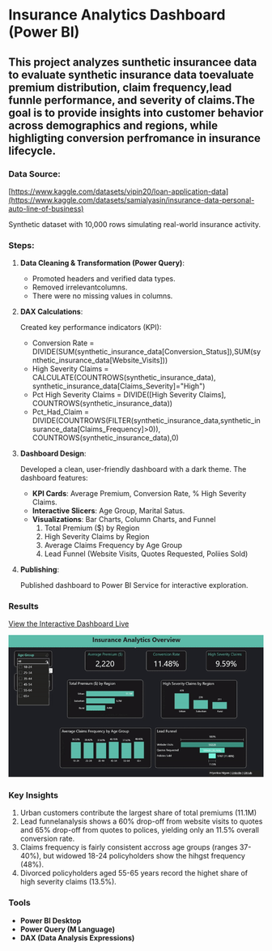 # Insurance Analytics Dashboard (Power BI)

This project analyzes sunthetic insurancee data to evaluate synthetic insurance data toevaluate premium distribution, claim frequency,lead funnle performance, and severity of claims.The goal is to provide insights into customer behavior across demographics and regions, while highligting conversion perfromance in insurance lifecycle.
---

### Data Source:   
[https://www.kaggle.com/datasets/vipin20/loan-application-data](https://www.kaggle.com/datasets/samialyasin/insurance-data-personal-auto-line-of-business)

Synthetic dataset with 10,000 rows simulating real-world insurance activity.

### Steps:
1.  **Data Cleaning & Transformation (Power Query)**:
    * Promoted headers and verified data types.
    * Removed irrelevantcolumns.
    * There were no missing values in columns.

2.  **DAX Calculations**:
   
      Created key performance indicators (KPI): 
     * Conversion Rate = DIVIDE(SUM(synthetic_insurance_data[Conversion_Status]),SUM(synthetic_insurance_data[Website_Visits]))
     * High Severity Claims = CALCULATE(COUNTROWS(synthetic_insurance_data), synthetic_insurance_data[Claims_Severity]="High")  
     * Pct High Severity Claims = DIVIDE([High Severity Claims], COUNTROWS(synthetic_insurance_data))
     * Pct_Had_Claim = DIVIDE(COUNTROWS(FILTER(synthetic_insurance_data,synthetic_insurance_data[Claims_Frequency]>0)), COUNTROWS(synthetic_insurance_data),0)  
      
3.  **Dashboard Design**:
   
      Developed a clean, user-friendly dashboard with a dark theme. 
      The dashboard features:
      * **KPI Cards**: Average Premium, Conversion Rate, % High Severity Claims.
      * **Interactive Slicers**: Age Group, Marital Satus.
      * **Visualizations**: Bar Charts, Column Charts, and Funnel
        1. Total Premium ($) by Region 
        2. High Severity Claims by Region
        3. Average Claims Frequency by Age Group
        4. Lead Funnel (Website Visits, Quotes Requested, Poliies Sold)
           
 4.  **Publishing**:
    
      Published dashboard to Power BI Service for interactive exploration.

### Results
 [View the Interactive Dashboard Live](https://app.powerbi.com/view?r=eyJrIjoiMjJhYmIyYTItY2RhYi00MmU3LTkwODItZjE0NDBhYzZlZDMzIiwidCI6IjY2OTA5YjAzLWIxZDctNDNmYS05YmUyLTMzMmVmYzQ1YWUxMCIsImMiOjZ9)


![Insurance Analytics Dashboard Preview](Insurance_Analytics.gif)


### Key Insights

1.  Urban customers contribute the largest share of total premiums (11.1M)
2.  Lead funnelanalysis shows a 60% drop-off from website visits to quotes and 65% drop-off from quotes to polices, yielding only an 11.5% overall conversion rate.
3.  Claims frequency is fairly consistent accross age groups (ranges 37-40%), but widowed 18-24 policyholders show the hihgst frequency (48%).
4.  Divorced policyholders aged 55-65 years record the highet share of high severity  claims (13.5%). 

### Tools

* **Power BI Desktop**
* **Power Query (M Language)**
* **DAX (Data Analysis Expressions)**
